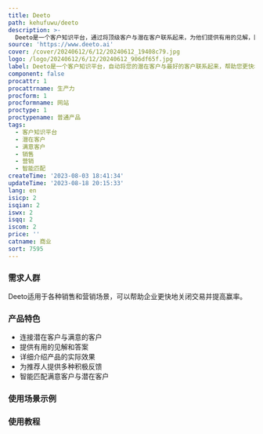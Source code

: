 ```yaml
---
title: Deeto
path: kehufuwu/deeto
description: >-
  Deeto是一个客户知识平台，通过将顶级客户与潜在客户联系起来，为他们提供有用的见解，回答实际问题，并详细介绍您的产品在真实世界中的实际效果，帮助您在销售周期中更快地关闭交易。Deeto还为推荐人提供多种积极反馈，从象征性奖励到公开认可，展示他们的优秀。通过智能匹配，Deeto使得将潜在客户与满意的客户联系变得简单而直观。智能匹配是我们促进满意客户与有意购买的潜在客户之间进行良好对话的方式。Deeto还提供实时通知和直接反馈，使您了解推荐-潜在客户之间的对话。我们将推荐-潜在客户之间的对话变成了一个宝库，您可以从中获取信息、学习和改进。通过Deeto，您可以将对话转化为交易，并提高您的赢率，缩短销售周期。
source: 'https://www.deeto.ai'
cover: /cover/20240612/6/12/20240612_19408c79.jpg
logo: /logo/20240612/6/12/20240612_906df65f.jpg
label: Deeto是一个客户知识平台，自动将您的潜在客户与最好的客户联系起来，帮助您更快地关闭交易，并以他们选择的方式奖励您的推荐人。
component: false
procattr: 1
procattrname: 生产力
procform: 1
procformname: 网站
proctype: 1
proctypename: 普通产品
tags:
  - 客户知识平台
  - 潜在客户
  - 满意客户
  - 销售
  - 营销
  - 智能匹配
createTime: '2023-08-03 18:41:34'
updateTime: '2023-08-18 20:15:33'
lang: en
isicp: 2
isqian: 2
iswx: 2
isqq: 2
iscom: 2
price: ''
catname: 商业
sort: 7595
---
```




### 需求人群
Deeto适用于各种销售和营销场景，可以帮助企业更快地关闭交易并提高赢率。

### 产品特色
- 连接潜在客户与满意的客户
- 提供有用的见解和答案
- 详细介绍产品的实际效果
- 为推荐人提供多种积极反馈
- 智能匹配满意客户与潜在客户

### 使用场景示例


### 使用教程


  
